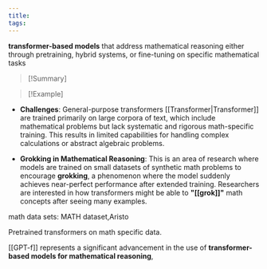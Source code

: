 ```yaml
---
title: 
tags: 
---
```

**transformer-based models** that address mathematical reasoning either through pretraining, hybrid systems, or fine-tuning on specific mathematical tasks

>[!Summary]
>

>[!Example]
>

- **Challenges**: General-purpose transformers [[Transformer|Transformer]] are trained primarily on large corpora of text, which include mathematical problems but lack systematic and rigorous math-specific training. This results in limited capabilities for handling complex calculations or abstract algebraic problems.


- **Grokking in Mathematical Reasoning**: This is an area of research where models are trained on small datasets of synthetic math problems to encourage **grokking**, a phenomenon where the model suddenly achieves near-perfect performance after extended training. Researchers are interested in how transformers might be able to **"[[grok]]"** math concepts after seeing many examples.

math data sets: MATH dataset,Aristo

Pretrained transformers on math specific data.

[[GPT-f]] represents a significant advancement in the use of **transformer-based models for mathematical reasoning**,